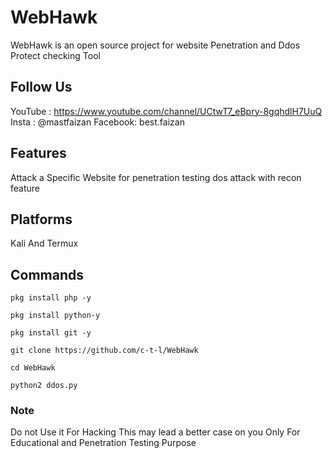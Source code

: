 # WebHawk
WebHawk is an open source project for website Penetration and Ddos Protect checking Tool
## Follow Us
YouTube : https://www.youtube.com/channel/UCtwT7_eBpry-8gqhdlH7UuQ
Insta   : @mastfaizan
Facebook: best.faizan
## Features
Attack a Specific Website for penetration testing
dos attack with recon feature
## Platforms

Kali And Termux


## Commands
```
pkg install php -y
```
```
pkg install python-y
```
```
pkg install git -y
```
```
git clone https://github.com/c-t-l/WebHawk
```
```
cd WebHawk
```
```
python2 ddos.py
```

### Note 
Do not Use it For Hacking This may lead a better case on you 
Only For Educational and Penetration Testing Purpose

